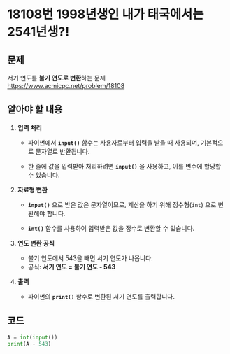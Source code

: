 # 18108번 1998년생인 내가 태국에서는 2541년생?!
## 문제
서기 연도를 **불기 연도로 변환**하는 문제  
https://www.acmicpc.net/problem/18108

## 알아야 할 내용
1. **입력 처리**
   - 파이썬에서 **`input()`** 함수는 사용자로부터 입력을 받을 때 사용되며, 기본적으로 문자열로 반환됩니다.
   
   - 한 줄에 값을 입력받아 처리하려면 **`input()`** 을 사용하고, 이를 변수에 할당할 수 있습니다.

2. **자료형 변환**
   - **`input()`** 으로 받은 값은 문자열이므로, 계산을 하기 위해 정수형(`int`) 으로 변환해야 합니다.
   
   - **`int()`** 함수를 사용하여 입력받은 값을 정수로 변환할 수 있습니다.

3. **연도 변환 공식**
   - 불기 연도에서 543을 빼면 서기 연도가 나옵니다.
   - 공식: **서기 연도 = 불기 연도 - 543**

4. **출력**
   - 파이썬의 **`print()`** 함수로 변환된 서기 연도를 출력합니다.

## 코드
```python
A = int(input())
print(A - 543)
```

